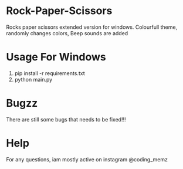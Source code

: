 # Rock-Paper-Scissors
Rocks paper scissors extended version for windows. Colourfull theme, randomly changes colors, Beep sounds are added

# Usage For Windows
1. pip install -r requirements.txt
2. python main.py

# Bugzz
There are still some bugs that needs to be fixed!!!

# Help
For any questions, iam mostly active on instagram @coding_memz


